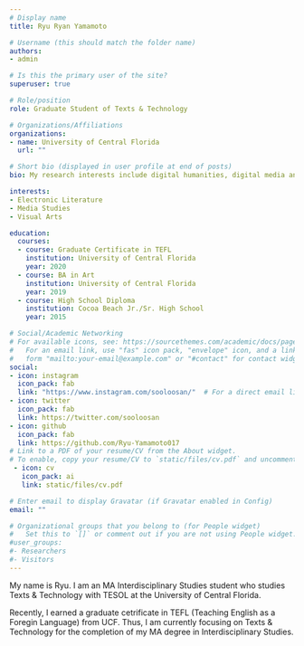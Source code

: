 ```yaml
---
# Display name
title: Ryu Ryan Yamamoto

# Username (this should match the folder name)
authors:
- admin

# Is this the primary user of the site?
superuser: true

# Role/position
role: Graduate Student of Texts & Technology

# Organizations/Affiliations
organizations:
- name: University of Central Florida
  url: ""

# Short bio (displayed in user profile at end of posts)
bio: My research interests include digital humanities, digital media and programmable matter.

interests:
- Electronic Literature
- Media Studies
- Visual Arts

education:
  courses:
  - course: Graduate Certificate in TEFL
    institution: University of Central Florida
    year: 2020
  - course: BA in Art
    institution: University of Central Florida
    year: 2019
  - course: High School Diploma
    institution: Cocoa Beach Jr./Sr. High School
    year: 2015

# Social/Academic Networking
# For available icons, see: https://sourcethemes.com/academic/docs/page-builder/#icons
#   For an email link, use "fas" icon pack, "envelope" icon, and a link in the
#   form "mailto:your-email@example.com" or "#contact" for contact widget.
social:
- icon: instagram
  icon_pack: fab
  link: "https://www.instagram.com/sooloosan/"  # For a direct email link, use "mailto:test@example.org".
- icon: twitter
  icon_pack: fab
  link: https://twitter.com/sooloosan
- icon: github
  icon_pack: fab
  link: https://github.com/Ryu-Yamamoto017
# Link to a PDF of your resume/CV from the About widget.
# To enable, copy your resume/CV to `static/files/cv.pdf` and uncomment the lines below.
 - icon: cv
   icon_pack: ai
   link: static/files/cv.pdf

# Enter email to display Gravatar (if Gravatar enabled in Config)
email: ""

# Organizational groups that you belong to (for People widget)
#   Set this to `[]` or comment out if you are not using People widget.
#user_groups:
#- Researchers
#- Visitors
---
```


My name is Ryu. I am an MA Interdisciplinary Studies student who studies Texts & Technology with TESOL at the University of Central Florida.
 
Recently, I earned a graduate cetrificate in TEFL (Teaching English as a Foregin Language) from UCF. Thus, I am currently focusing on Texts & Technology for the completion of my MA degree in Interdisciplinary Studies.
